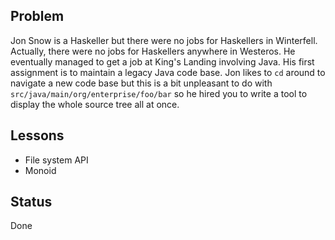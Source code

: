 ## Problem

Jon Snow is a Haskeller but there were no jobs for Haskellers in Winterfell.
Actually, there were no jobs for Haskellers anywhere in Westeros. He eventually
managed to get a job at King's Landing involving Java. His first assignment is
to maintain a legacy Java code base. Jon likes to `cd` around to navigate a new
code base but this is a bit unpleasant to do with 
`src/java/main/org/enterprise/foo/bar` so he hired you to write a tool to
display the whole source tree all at once.

## Lessons

- File system API
- Monoid

## Status 

Done